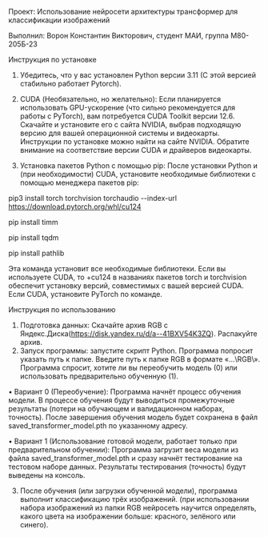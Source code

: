 Проект: Использование нейросети архитектуры трансформер для классификации изображений

Выполнил: Ворон Константин Викторович, студент МАИ, группа М80-205Б-23

Инструкция по установке

1.	Убедитесь, что у вас установлен Python версии 3.11 (С этой версией стабильно работает Pytorch).  
2.	 CUDA (Необязательно, но желательно):
Если планируется использовать GPU-ускорение (что сильно рекомендуется для работы с PyTorch), вам потребуется CUDA
Toolkit версии 12.6. Скачайте и установите его с сайта NVIDIA, выбрав подходящую версию для вашей операционной системы и
видеокарты.  Инструкции по установке можно найти на сайте NVIDIA. Обратите внимание на соответствие версии CUDA и
драйверов видеокарты.

4.	 Установка пакетов Python с помощью pip:
После установки Python и (при необходимости) CUDA, установите необходимые библиотеки с помощью менеджера пакетов pip:

pip3 install torch torchvision torchaudio --index-url https://download.pytorch.org/whl/cu124

pip install timm

pip install tqdm

pip install pathlib

Эта команда установит все необходимые библиотеки.  Если вы используете CUDA, то +cu124 в названиях пакетов torch и 
torchvision обеспечит установку версий, совместимых с вашей версией CUDA. Если CUDA, установите PyTorсh по команде.

Инструкция по использованию
1.	 Подготовка данных: Скачайте архив RGB с Яндекс.Диска(https://disk.yandex.ru/d/a--41BXV54K3ZQ). Распакуйте архив.
2.	Запуск программы: запустите скрипт Python. Программа попросит указать путь к папке. Введите путь к папке RGB в формате «…\RGB\». Программа спросит, хотите ли вы переобучить модель (0) или использовать предварительно обученную (1).

•	Вариант 0 (Переобучение): Программа начнёт процесс обучения модели. В процессе обучения будут выводиться промежуточные результаты (потери на обучающем и валидационном наборах, точность). После завершения обучения модель будет сохранена в файл saved_transformer_model.pth по указанному адресу.

•	Вариант 1 (Использование готовой модели, работает только при предварительном обучении): Программа загрузит веса модели из файла saved_transformer_model.pth и сразу начнёт тестирование на тестовом наборе данных. Результаты тестирования (точность) будут выведены на консоль.

3.	После обучения (или загрузки обученной модели), программа выполнит классификацию трёх изображений. (при использовании набора изображений из папки RGB нейросеть научится определять, какого цвета на изображении больше: красного, зелёного или синего).
